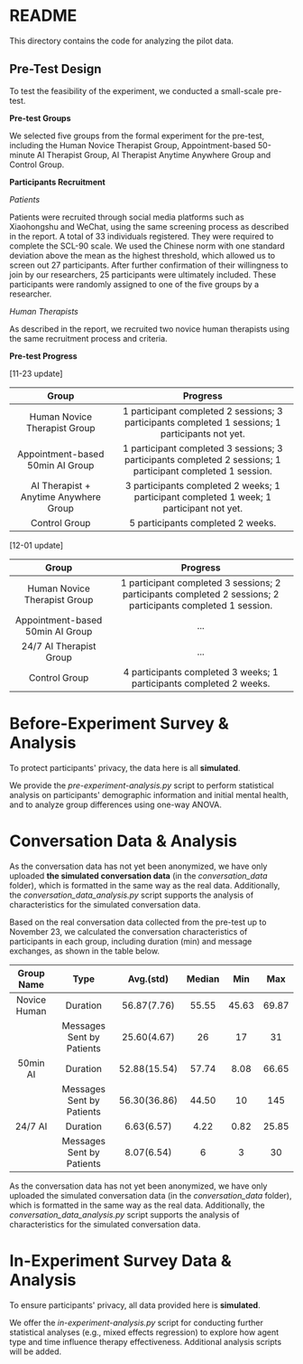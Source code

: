 # README
This directory contains the code for analyzing the pilot data.

## Pre-Test Design
To test the feasibility of the experiment, we conducted a small-scale pre-test.

**Pre-test Groups**

We selected five groups from the formal experiment for the pre-test, including the Human Novice Therapist Group, Appointment-based 50-minute AI Therapist Group, AI Therapist Anytime Anywhere Group and Control Group.

**Participants Recruitment** 

_Patients_

Patients were recruited through social media platforms such as Xiaohongshu and WeChat, using the same screening process as described in the report. A total of 33 individuals registered. They were required to complete the SCL-90 scale. We used the Chinese norm with one standard deviation above the mean as the highest threshold, which allowed us to screen out 27 participants. After further confirmation of their willingness to join by our researchers, 25 participants were ultimately included. These participants were randomly assigned to one of the five groups by a researcher.

_Human Therapists_

As described in the report, we recruited two novice human therapists using the same recruitment process and criteria.

**Pre-test Progress**

[11-23 update]

|Group|Progress|
|:---:|:---:|
|Human Novice Therapist Group|1 participant completed 2 sessions; 3 participants completed 1 sessions; 1 participants not yet.|
|Appointment-based 50min AI Group|1 participant completed 3 sessions; 3 participants completed 2 sessions; 1 participant completed 1 session.|
|AI Therapist + Anytime Anywhere Group|3 participants completed 2 weeks; 1 participant completed 1 week; 1 participant not yet.|
|Control Group|5 participants completed 2 weeks.|

[12-01 update]

|Group|Progress|
|:---:|:---:|
|Human Novice Therapist Group|1 participant completed 3 sessions; 2 participants completed 2 sessions; 2 participants completed 1 session.|
|Appointment-based 50min AI Group|...|
|24/7 AI Therapist Group|...|
|Control Group|4 participants completed 3 weeks; 1 participants completed 2 weeks.|

# Before-Experiment Survey & Analysis
To protect participants' privacy, the data here is all **simulated**. 

We provide the _pre-experiment-analysis.py_ script to perform statistical analysis on participants' demographic information and initial mental health, and to analyze group differences using one-way ANOVA.


# Conversation Data & Analysis
As the conversation data has not yet been anonymized, we have only uploaded **the simulated conversation data** (in the _conversation_data_ folder), which is formatted in the same way as the real data. Additionally, the _conversation_data_analysis.py_ script supports the analysis of characteristics for the simulated conversation data.

Based on the real conversation data collected from the pre-test up to November 23, we calculated the conversation characteristics of participants in each group, including duration (min) and message exchanges, as shown in the table below.

|Group Name|Type|Avg.(std)|Median|Min|Max|
|:---:|:---:|:---:|:---:|:---:|:---:|
|Novice Human|Duration|56.87(7.76)|55.55|45.63|69.87|
||Messages Sent by Patients|25.60(4.67)|26|17|31|
|50min AI|Duration|52.88(15.54)|57.74|8.08|66.65|
||Messages Sent by Patients|56.30(36.86)|44.50|10|145|
|24/7 AI|Duration|6.63(6.57)|4.22|0.82|25.85|
||Messages Sent by Patients|8.07(6.54)|6|3|30|

As the conversation data has not yet been anonymized, we have only uploaded the simulated conversation data (in the _conversation_data_ folder), which is formatted in the same way as the real data. Additionally, the _conversation_data_analysis.py_ script supports the analysis of characteristics for the simulated conversation data.

# In-Experiment Survey Data & Analysis
To ensure participants' privacy, all data provided here is **simulated**.

We offer the _in-experiment-analysis.py_ script for conducting further statistical analyses (e.g., mixed effects regression) to explore how agent type and time influence therapy effectiveness. Additional analysis scripts will be added.










